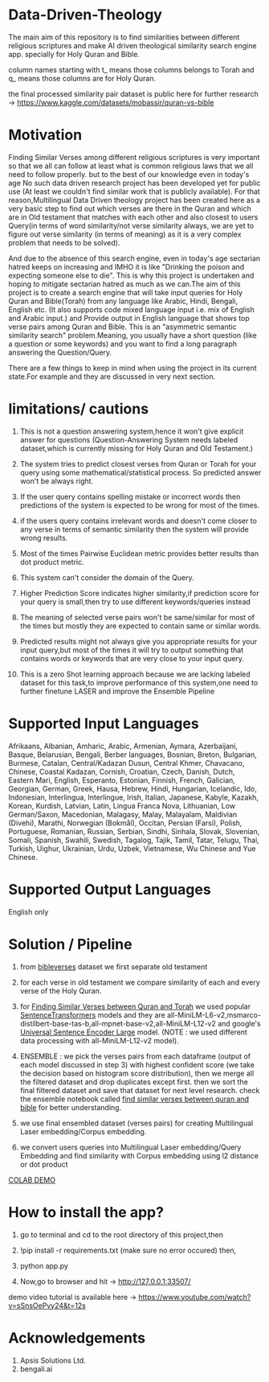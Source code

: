 # Data-Driven-Theology


The main aim of this repository is to find similarities between different religious scriptures and make AI driven theological similarity search engine app. specially for Holy Quran and Bible.

column names starting with t_ means those columns belongs to Torah and q_ means those columns are for Holy Quran.

the final processed similarity pair dataset is public here for further research -> https://www.kaggle.com/datasets/mobassir/quran-vs-bible


# Motivation

Finding Similar Verses among different religious scriptures is very important so that we all can follow at least what is common religious laws that we all need to follow properly. but to the best of our knowledge even in today's age No such data driven research project has been developed yet for public use (At least we couldn't find similar work that is publicly available). For that reason,Multilingual Data Driven theology project has been created here as a very basic step to find out which verses are there in the Quran and which are in Old testament that matches with each other and also closest to users Query(in terms of word similarity/not verse similarity always, we are yet to figure out verse similarity (in terms of meaning) as it is a very complex problem that needs to be solved).

And due to the absence of this search engine, even in today's age sectarian hatred keeps on increasing and IMHO it is like "Drinking the poison and expecting someone else to die". This is why this project is undertaken and hoping to mitigate sectarian hatred as much as we can.The aim of this project is to create a search engine that will take input queries for Holy Quran and Bible(Torah) from any language like Arabic, Hindi, Bengali, English etc. (It also supports code mixed language input i.e. mix of English and Arabic input.) and Provide output in  English language that shows top verse pairs among Quran and Bible. This is an "asymmetric semantic similarity search" problem.Meaning, you usually have a short question (like a question or some keywords) and you want to find a long paragraph answering the Question/Query.


There are a few things to keep in mind when using the project in its current state.For example and they are discussed in very next section.


# limitations/ cautions

1. This is not a question answering system,hence it won't give explicit answer for questions (Question-Answering System needs labeled dataset,which is currently 
missing for Holy Quran and Old Testament.)

2. The system tries to predict closest verses from Quran or Torah  for your query using some mathematical/statistical process. So predicted answer won't be always right.

3. If the user query contains spelling mistake or incorrect words then predictions of the system is expected to be wrong for most of the times.

4. if the users query contains irrelevant words and doesn't come closer to any verse in terms of semantic similarity then the system will provide wrong results.

5. Most of the times Pairwise Euclidean metric provides better results than dot product metric.

6. This system can't consider the domain of the Query.

7. Higher Prediction Score indicates higher similarity,if prediction score for your query is small,then try to use different keywords/queries instead

8. The meaning of selected verse pairs won't be same/similar for most of the times but mostly they are expected to contain same or similar words.

9. Predicted results might not always give you appropriate results for your input query,but most of the times it will try to output something that contains words or
keywords that are very close to your input query.

10. This is a zero Shot learning approach because we are lacking labeled dataset for this task,to improve performance of this system,one need to further finetune LASER
and improve the Ensemble Pipeline



# Supported Input Languages

Afrikaans, Albanian, Amharic, Arabic, Armenian, Aymara, Azerbaijani, Basque, Belarusian, Bengali, Berber languages, Bosnian, Breton, Bulgarian, Burmese, Catalan, Central/Kadazan Dusun, Central Khmer, Chavacano, Chinese, Coastal Kadazan, Cornish, Croatian, Czech, Danish, Dutch, Eastern Mari, English, Esperanto, Estonian, Finnish, French, Galician, Georgian, German, Greek, Hausa, Hebrew, Hindi, Hungarian, Icelandic, Ido, Indonesian, Interlingua, Interlingue, Irish, Italian, Japanese, Kabyle, Kazakh, Korean, Kurdish, Latvian, Latin, Lingua Franca Nova, Lithuanian, Low German/Saxon, Macedonian, Malagasy, Malay, Malayalam, Maldivian (Divehi), Marathi, Norwegian (Bokmål), Occitan, Persian (Farsi), Polish, Portuguese, Romanian, Russian, Serbian, Sindhi, Sinhala, Slovak, Slovenian, Somali, Spanish, Swahili, Swedish, Tagalog, Tajik, Tamil, Tatar, Telugu, Thai, Turkish, Uighur, Ukrainian, Urdu, Uzbek, Vietnamese, Wu Chinese and Yue Chinese.

# Supported Output Languages

English only

# Solution / Pipeline

1. from [bibleverses](https://www.kaggle.com/datasets/phyred23/bibleverses) dataset we first separate old testament

2. for each verse in old testament we compare similarity of each and every verse of the Holy Quran.

3. for [Finding Similar Verses between Quran and Torah](https://github.com/mobassir94/Data-Driven-Theology/tree/main/Quran%20vs%20Bible) we used popular [SentenceTransformers](https://www.sbert.net/) models and they are all-MiniLM-L6-v2,msmarco-distilbert-base-tas-b,all-mpnet-base-v2,all-MiniLM-L12-v2 and google's [Universal Sentence Encoder Large](https://tfhub.dev/google/universal-sentence-encoder-large/5) model. (NOTE : we used different data processing with all-MiniLM-L12-v2 model).

4. ENSEMBLE : we pick the verses pairs from each dataframe (output of each model discussed in step 3) with highest confident score (we take the decision based on histogram score distribution), then we merge all the filtered dataset and drop duplicates except first. then we sort the final filtered dataset and save that dataset for next level research. check the ensemble notebook called [find similar verses between quran and bible](https://github.com/mobassir94/Data-Driven-Theology/blob/main/Quran%20vs%20Bible/find-similar-verses-between-quran-and-bible.ipynb)  for better understanding.

5. we use final ensembled dataset (verses pairs) for creating Multilingual Laser embedding/Corpus embedding.

6. we convert users queries into Multilingual Laser embedding/Query Embedding and find similarity with Corpus embedding using l2 distance or dot product

[COLAB DEMO](https://github.com/mobassir94/Data-Driven-Theology/blob/main/Quran%20vs%20Bible/Inference_Multilingual_Data_Driven_Theology.ipynb)

# How to install the app?

1. go to terminal and cd to the root directory of this project,then

2. !pip install -r requirements.txt (make sure no error occured) then,

3. python app.py

4. Now,go to browser and hit -> http://127.0.0.1:33507/

demo video tutorial is available here -> https://www.youtube.com/watch?v=sSnsOePvy24&t=12s

# Acknowledgements

1. Apsis Solutions Ltd.
2. bengali.ai



